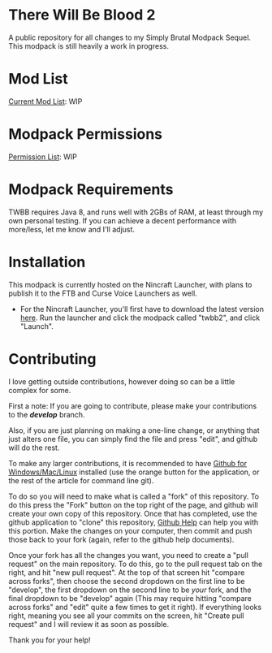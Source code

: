 There Will Be Blood 2
===
A public repository for all changes to my Simply Brutal Modpack Sequel.  This modpack is still heavily a work in progress.

Mod List
===
[Current Mod List](https://github.com/UndeadZeratul/ThereWillBeBlood2/blob/master/Versions.md): WIP

Modpack Permissions
===
[Permission List](https://github.com/UndeadZeratul/ThereWillBeBlood2/blob/master/Permissions.md): WIP

Modpack Requirements
===
TWBB requires Java 8, and runs well with 2GBs of RAM, at least through my own personal testing.  If you can achieve a decent performance with more/less, let me know and I'll adjust.

Installation
===
This modpack is currently hosted on the Nincraft Launcher, with plans to publish it to the FTB and Curse Voice Launchers as well.
- For the Nincraft Launcher, you'll first have to download the latest version [here](https://github.com/Nincraft/Nincraft-Launcher/releases).  Run the launcher and click the modpack called "twbb2", and click "Launch".

Contributing
===
I love getting outside contributions, however doing so can be a little complex for some.

First a note: If you are going to contribute, please make your contributions to the ___develop___ branch.

Also, if you are just planning on making a one-line change, or anything that just alters one file, you can simply find the file and press "edit", and github will do the rest.

To make any larger contributions, it is recommended to have [Github for Windows/Mac/Linux](https://help.github.com/articles/set-up-git) installed (use the orange button for the application, or the rest of the article for command line git).

To do so you will need to make what is called a "fork" of this repository. To do this press the "Fork" button on the top right of the page, and github will create your own copy of this repository. Once that has completed, use the github application to "clone" this repository, [Github Help](http://help.github.com) can help you with this portion. Make the changes on your computer, then commit and push those back to your fork (again, refer to the github help documents).

Once your fork has all the changes you want, you need to create a "pull request" on the main repository. To do this, go to the pull request tab on the right, and hit "new pull request". At the top of that screen hit "compare across forks", then choose the second dropdown on the first line to be "develop", the first dropdown on the second line to be _your_ fork, and the final dropdown to be "develop" again (This may require hitting "compare across forks" and "edit" quite a few times to get it right). If everything looks right, meaning you see all your commits on the screen, hit "Create pull request" and I will review it as soon as possible.

Thank you for your help!
